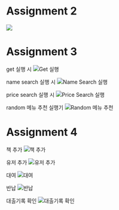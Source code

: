 # Assignment 2
![](pics/ass2.png)
# Assignment 3

get 실행 시
![Get 실행](pics/ass3_get.png)

name search 실행 시
![Name Search 실행](pics/ass3_name_search.png)

price search 실행 시
![Price Search 실행](pics/ass3_price_search.png)

random 메뉴 추천 실행기
![Random 메뉴 추천](pics/ass3_random.png)

# Assignment 4
책 추가
![책 추가](pics/ass4_bookAdd.png)

유저 추가
![유저 추가](pics/ass4_userAdd.png)

대여
![대여](pics/ass4_request.png)

반납
![반납](pics/ass4_return.png)

대출기록 확인
![대출기록 확인](pics/ass4_history.png)



